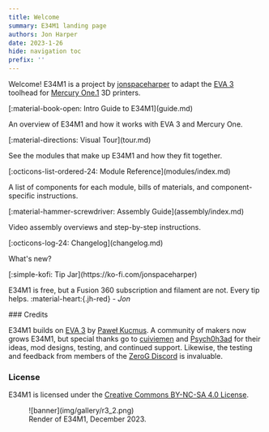 ```yaml
---
title: Welcome
summary: E34M1 landing page
authors: Jon Harper
date: 2023-1-26
hide: navigation toc
prefix: ''
---
```


Welcome! E34M1 is a project by [jonspaceharper](https://jon-harper.github.io/) to adapt the [EVA 3][eva3] toolhead for [Mercury One.1][merc1] 3D printers.

<div markdown class="grid">
<div markdown class="card">
[:material-book-open: Intro Guide to E34M1](guide.md)

An overview of E34M1 and how it works with EVA 3 and Mercury One. 
</div>
<div markdown class="card">
[:material-directions: Visual Tour](tour.md)

See the modules that make up E34M1 and how they fit together.
</div>
<div markdown class="card">
[:octicons-list-ordered-24: Module Reference](modules/index.md)

A list of components for each module, bills of materials, and component-specific instructions.
</div>
<div markdown class="card">
[:material-hammer-screwdriver: Assembly Guide](assembly/index.md)

Video assembly overviews and step-by-step instructions.
</div>
<div markdown class="card">
[:octicons-log-24: Changelog](changelog.md)

What's new?
</div>
<div markdown class="card">
[:simple-kofi: Tip Jar](https://ko-fi.com/jonspaceharper)

E34M1 is free, but a Fusion 360 subscription and filament are not. Every tip helps. :material-heart:{.jh-red} *- Jon*
</div>
</div>

<div markdown class="grid">
<div markdown>
### Credits

E34M1 builds on [EVA 3](eva3) by [Paweł Kucmus](https://github.com/pkucmus). A community of makers now grows E34M1, but special thanks go to [cuiviemen](https://www.printables.com/@cuiviemen_127292) and [Psych0h3ad](https://www.printables.com/@Psych0h3ad_168275) for their ideas, mod designs, testing, and continued support. Likewise, the testing and feedback from members of the [ZeroG Discord](https://discord.io/zerog) is invaluable.

### License

E34M1 is licensed under the [Creative Commons BY-NC-SA 4.0 License](https://creativecommons.org/licenses/by-nc-sa/4.0/).

</div>
<div markdown>
<figure markdown class="jh-cover-img">
![banner](img/gallery/r3_2.png)
    <figcaption markdown>
    Render of E34M1, December 2023.
    </figcaption>
</figure>
</div>
</div>

[eva3]: https://main.eva-3d.page/
[merc1]: https://docs.zerog.one/